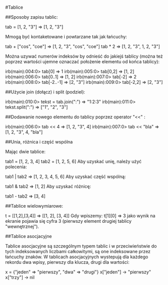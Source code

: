 #Tablice

##Sposoby zapisu tablic:

 tab = [1, 2, "3"]
=> [1, 2, "3"]


Mmogą być kontaketowane i powtarzane tak jak łańcuchy:

 tab + ["cos", "coe"]
=> [1, 2, "3", "cos", "coe"]
 tab * 2
=> [1, 2, "3", 1, 2, "3"]

Można uzywać numerów indeksów by odnieść do jakiejś tablicy (można też poprzez wartości ujemne oznaczać położenie elementu od końca tablicy):

irb(main):004:0> tab[0]
=> 1
irb(main):005:0> tab[0,2]
=> [1, 2]
irb(main):006:0> tab[0..1]
=> [1, 2]
irb(main):007:0> tab[-2]
=> 2
irb(main):008:0> tab[-2..-1]
=> [2, "3"]
irb(main):009:0> tab[-2,2]
=> [2, "3"]

##Użycie join (dołącz) i split (podziel):

irb(main):010:0> tekst = tab.join(":")
=> "1:2:3"
irb(main):011:0> tekst.split(":")
=> ["1", "2", "3"]

##Dodawanie nowego elementu do tablicy poprzez operator "<<" :

irb(main):006:0> tab << 4
=> [1, 2, "3", 4]
irb(main):007:0> tab << "bla"
=> [1, 2, "3", 4, "bla"]

##Unia, różnica i część wspólna

Mając dwie tablice:

tab1 = [1, 2, 3, 4]
tab2 = [1, 2, 5, 6]
Aby uzyskać unię, należy użyć polecenia:

tab1 | tab2
=> [1, 2, 3, 4, 5, 6]
Aby uzyskać część wspólną:

tab1 & tab2
=> [1, 2]
Aby uzyskać różnicę:

tab1 - tab2
=> [3, 4]

##Tablice wielowymiarowe:

 t = [[1,2],[3,4]]
=> [[1, 2], [3, 4]]
Gdy wpiszemy:
 t[1][0]
=> 3
jako wynik na ekranie pojawia się cyfra 3 (pierwszy element drugiej tablicy "wewnętrznej").

##Tablice asocjacyjne

Tablice asocjacyjne są szczególnym typem tablic i w przeciwieństwie do tych indeksowanych liczbami całkowitymi, są one indeksowane przez łańcuchy znaków. W tablicach asocjacyjnych wystepują dla każdego rekordu dwa wpisy, pierwszy dla klucza, drugi dla wartości:

x = {"jeden" => "pierwszy", "dwa" => "drugi"}
x["jeden"]	-> "pierwszy"
x["trzy"]	-> nil
